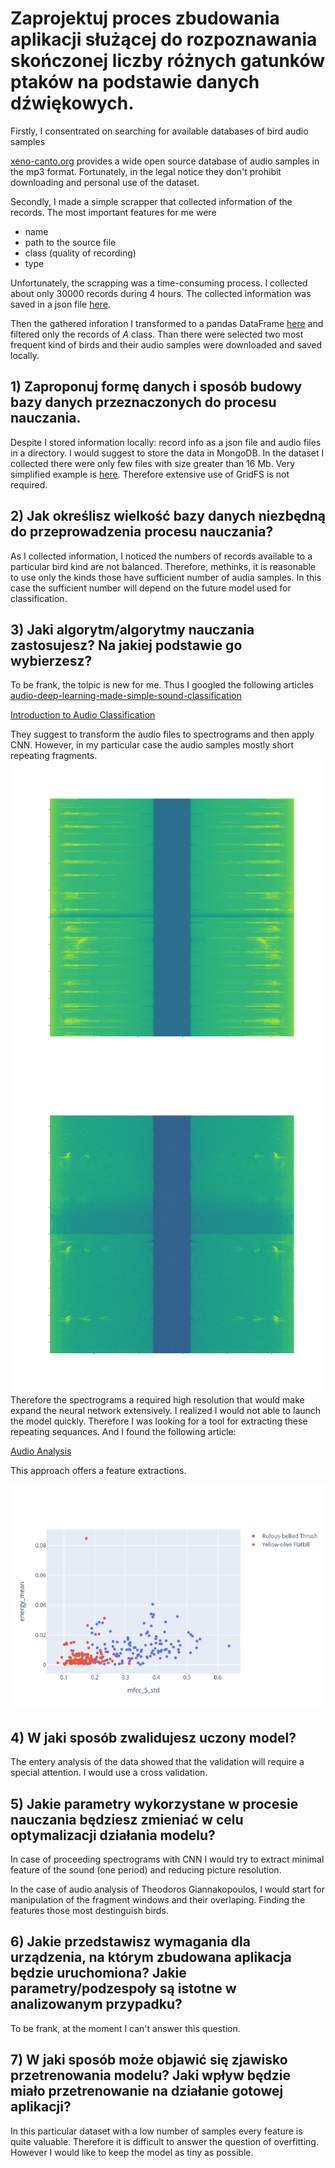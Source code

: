# Zaprojektuj proces zbudowania aplikacji służącej do rozpoznawania skończonej liczby różnych gatunków ptaków na podstawie danych dźwiękowych. 

Firstly, I consentrated on searching for available databases of bird audio samples

[xeno-canto.org](https://xeno-canto.org/)
provides a wide open source database of audio samples in the mp3 format. Fortunately, in the legal notice they don't prohibit downloading and personal use of the dataset.

Secondly, I made a simple scrapper that collected information of the records. The most important features for me were
- name
- path to the source file
- class (quality of recording)
- type

Unfortunately, the scrapping was a time-consuming process. I collected about only 30000 records during 4 hours. The collected information was saved in a json file [here](./data/info_wo_audio.json).

Then the gathered inforation I transformed to a pandas DataFrame [here](./nb_spec_audio_scrapper.ipynb) and filtered only the records of *A* class. Than there were selected two most frequent kind of birds and their audio samples were downloaded and saved locally.


## 1) Zaproponuj formę danych i sposób budowy bazy danych przeznaczonych do procesu nauczania.

Despite I stored information locally: record info as a json file and audio files in a directory. I  would suggest to store the data in MongoDB. 
In the dataset I collected there were only few files with size greater than 16 Mb. Very simplified example is [here](./nb_store_db.ipynb). Therefore extensive use of GridFS is not required.

## 2) Jak określisz wielkość bazy danych niezbędną do przeprowadzenia procesu nauczania?

As I collected information, I noticed the numbers of records available to a particular bird kind are not balanced. Therefore, methinks, it is reasonable to use only the kinds those have sufficient number of audia samples. In this case the sufficient number will depend on the future model used for classification.  

## 3) Jaki algorytm/algorytmy nauczania zastosujesz? Na jakiej podstawie go wybierzesz?

To be frank, the tolpic is new for me. Thus I googled the following articles
[audio-deep-learning-made-simple-sound-classification](https://towardsdatascience.com/audio-deep-learning-made-simple-sound-classification-step-by-step-cebc936bbe5)

[Introduction to Audio Classification](https://www.analyticsvidhya.com/blog/2021/06/introduction-to-audio-classification/#:~:text=Audio%20classification%20or%20sound%20classification,process%20of%20analyzing%20audio%20recordings.&text=Followed%20by%20pre%2Dprocessing%2C%20creating,in%20either%20speech%20or%20music.)

They suggest to transform the audio files to spectrograms and then apply CNN.
However, in my particular case the audio samples mostly short repeating fragments. 
![spectrogram1](./data/spectrum_1259.png)
![spectrogram1](./data/spectrum_1260.png)
Therefore the spectrograms a required high resolution that would make expand the neural network extensively. I realized I  would not able to launch the model quickly. Therefore I was looking for a tool for extracting these repeating sequances. And I found the following article:

[Audio Analysis](https://medium.com/behavioral-signals-ai/intro-to-audio-analysis-recognizing-sounds-using-machine-learning-20fd646a0ec5)

This approach offers a feature extractions.

![spectrogram1](./data/fig_mfcc_5_std_vs_energy_mean.png)

## 4) W jaki sposób zwalidujesz uczony model?

The entery analysis of the data showed that the validation will require a special attention. I would use a cross validation. 

## 5) Jakie parametry wykorzystane w procesie nauczania będziesz zmieniać w celu optymalizacji działania modelu?

In case of proceeding spectrograms with CNN I would try to extract minimal feature of the sound (one period) and reducing picture resolution.

In the case of audio analysis of Theodoros Giannakopoulos, I would start for manipulation of the fragment windows and their overlaping. Finding the features those most destinguish birds. 

## 6) Jakie przedstawisz wymagania dla urządzenia, na którym zbudowana aplikacja będzie uruchomiona? Jakie parametry/podzespoły są istotne w analizowanym przypadku?

To be frank, at the moment I can't answer this question.

## 7) W jaki sposób może objawić się zjawisko przetrenowania modelu? Jaki wpływ będzie miało przetrenowanie na działanie gotowej aplikacji?

In this particular dataset with a low number of samples every feature is quite valuable. Therefore it is difficult to answer the question of overfitting. However I would like to keep the model as tiny as possible.  